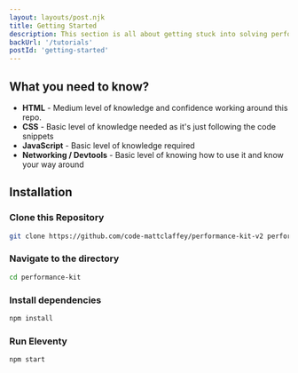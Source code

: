 ```yaml
---
layout: layouts/post.njk
title: Getting Started
description: This section is all about getting stuck into solving performance problems. Some people learn differently to overs and for me, getting hands on really helps me to absorb that information. Before we get hands on we need to pull the repo down and setup our environment.
backUrl: '/tutorials'
postId: 'getting-started'
---
```


## What you need to know?

- **HTML** - Medium level of knowledge and confidence working around this repo.
- **CSS** - Basic level of knowledge needed as it's just following the code snippets
- **JavaScript** - Basic level of knowledge required
- **Networking / Devtools** - Basic level of knowing how to use it and know your way around

## Installation
### Clone this Repository

```bash
git clone https://github.com/code-mattclaffey/performance-kit-v2 performance-kit
```

### Navigate to the directory

```bash
cd performance-kit
```

### Install dependencies

```bash
npm install
```

### Run Eleventy

```bash
npm start
```
